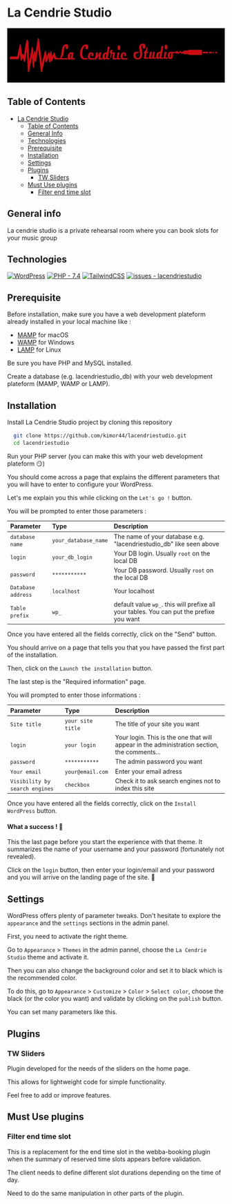# La Cendrie Studio

<p align="center"><img src="https://github.com/kimor44/lacendriestudio/blob/main/wp-content/themes/lacendriestudio/assets/images/logo_la_cendrie.jpg"></p>

## Table of Contents

- [La Cendrie Studio](#la-cendrie-studio)
  - [Table of Contents](#table-of-contents)
  - [General Info](#general-info)
  - [Technologies](#technologies)
  - [Prerequisite](#prerequisite)
  - [Installation](#installation)
  - [Settings](#settings)
  - [Plugins](#plugins)
    - [TW Sliders](#tw-sliders)
  - [Must Use plugins](#must-use-plugins)
    - [Filter end time slot](#filter-end-time-slot)

## General info

La cendrie studio is a private rehearsal room where you can book slots for your music group

## Technologies

[![WordPress](https://img.shields.io/badge/dynamic/json?label=WordPress&query=%24.wordpress&url=https%3A%2F%2Flacendriestudio.com%2Fwp-json%2Fcendrie%2Fv1%2Fversions)](https://fr.wordpress.org/)
[![PHP - 7.4](https://img.shields.io/static/v1?label=PHP&message=7.4.32&color=%23777BB4)](https://www.php.net/)
[![TailwindCSS](https://img.shields.io/badge/dynamic/json?label=TailwindCSS&query=%24.tailwindcss&url=https%3A%2F%2Flacendriestudio.com%2Fwp-json%2Fcendrie%2Fv1%2Fversions)](https://tailwindcss.com/)
[![issues - lacendriestudio](https://img.shields.io/github/issues/kimor44/lacendriestudio)](https://github.com/kimor44/lacendriestudio/issues)

## Prerequisite

Before installation, make sure you have a web development plateform already installed in your local machine like :

- [MAMP](https://www.mamp.info/en/downloads/) for macOS
- [WAMP](https://www.wampserver.com/) for Windows
- [LAMP](https://doc.ubuntu-fr.org/lamp) for Linux

Be sure you have PHP and MySQL installed.

Create a database (e.g. lacendriestudio_db) with your web development plateform (MAMP, WAMP or LAMP).

## Installation

Install La Cendrie Studio project by cloning this repository

```bash
  git clone https://github.com/kimor44/lacendriestudio.git
  cd lacendriestudio
```

Run your PHP server (you can make this with your web development plateform :smirk:)

You should come across a page that explains the different parameters that you will have to enter to configure your WordPress.

Let's me explain you this while clicking on the `Let's go !` button.

You will be prompted to enter those parameters :

| Parameter          | Type                 | Description                                                                              |
| :----------------- | :------------------- | :--------------------------------------------------------------------------------------- |
| `database name`    | `your_database_name` | The name of your database e.g. "lacendriestudio_db" like seen above                      |
| `login`            | `your_db_login`      | Your DB login. Usually `root` on the local DB                                            |
| `password`         | `***********`        | Your DB password. Usually `root` on the local DB                                         |
| `Database address` | `localhost`          | Your localhost                                                                           |
| `Table prefix`     | `wp_`                | default value `wp_`. this will prefixe all your tables. You can put the prefixe you want |

Once you have entered all the fields correctly, click on the "Send" button.

You should arrive on a page that tells you that you have passed the first part of the installation.

Then, click on the `Launch the installation` button.

The last step is the "Required information" page.

You will prompted to enter those informations :

| Parameter                      | Type              | Description                                                                                 |
| :----------------------------- | :---------------- | :------------------------------------------------------------------------------------------ |
| `Site title`                   | `your site title` | The title of your site you want                                                             |
| `login`                        | `your login`      | Your login. This is the one that will appear in the administration section, the comments... |
| `password`                     | `***********`     | The admin password you want                                                                 |
| `Your email`                   | `your@email.com`  | Enter your email adress                                                                     |
| `Visibility by search engines` | `checkbox`        | Check it to ask search engines not to index this site                                       |

Once you have entered all the fields correctly, click on the `Install WordPress` button.

#### What a success ! :tada:

This the last page before you start the experience with that theme. It summarizes the name of your username and your password (fortunately not revealed).

Click on the `login` button, then enter your login/email and your password and you will arrive on the landing page of the site. :tada:

## Settings

WordPress offers plenty of parameter tweaks. Don't hesitate to explore the `appearance` and the `settings` sections in the admin panel.

First, you need to activate the right theme.

Go to `Appearance` > `Themes` in the admin pannel, choose the `La Cendrie Studio` theme and activate it.

Then you can also change the background color and set it to black which is the recommended color.

To do this, go to `Appearance` > `Customize` > `Color` > `Select color`, choose the black (or the color you want) and validate by clicking on the `publish` button.

You can set many parameters like this.

## Plugins

### TW Sliders

Plugin developed for the needs of the sliders on the home page.

This allows for lightweight code for simple functionality.

Feel free to add or improve features.

## Must Use plugins

### Filter end time slot

This is a replacement for the end time slot in the webba-booking plugin when the summary of reserved time slots appears before validation.

The client needs to define different slot durations depending on the time of day.

Need to do the same manipulation in other parts of the plugin.
